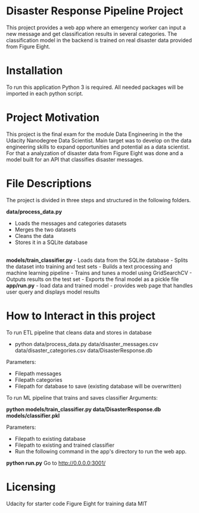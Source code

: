 <h1>Disaster Response Pipeline Project</h1>
This project provides a web app where an emergency worker can input a new message and get classification results in several categories. The classification model in the backend is trained on real disaster data provided from Figure Eight.

<h1>Installation</h1>
To run this application Python 3 is required. All needed packages will be imported in each python script.

<h1>Project Motivation</h1>
This project is the final exam for the module Data Engineering in the the Udacity Nanodegree Data Scientist. Main target was to develop on the data engineering skills to expand opportunities and potential as a data scientist. For that a analyzation of disaster data from Figure Eight was done and a model built for an API that classifies disaster messages.

<h1>File Descriptions</h1>
The project is divided in three steps and structured in the following folders.

<strong>data/process_data.py</strong>
- Loads the messages and categories datasets
- Merges the two datasets
- Cleans the data
- Stores it in a SQLite database
<br>
<strong>models/train_classifier.py</strong>
- Loads data from the SQLite database
- Splits the dataset into training and test sets
- Builds a text processing and machine learning pipeline
- Trains and tunes a model using GridSearchCV
- Outputs results on the test set
- Exports the final model as a pickle file
<strong>app/run.py</strong>
- load data and trained model
- provides web page that handles user query and displays model results

<h1>How to Interact in this project</h1>
To run ETL pipeline that cleans data and stores in database

- python data/process_data.py data/disaster_messages.csv data/disaster_categories.csv data/DisasterResponse.db

Parameters:

- Filepath messages
- Filepath categories
- Filepath for database to save (existing database will be overwritten)

To run ML pipeline that trains and saves classifier Arguments:

<strong>python models/train_classifier.py data/DisasterResponse.db models/classifier.pkl</strong>

Parameters:

- Filepath to existing database
- Filepath to existing and trained classifier
- Run the following command in the app's directory to run the web app.

<strong>python run.py</strong>
Go to http://0.0.0.0:3001/


<h1>Licensing</h1>
Udacity for starter code
Figure Eight for training data
MIT
